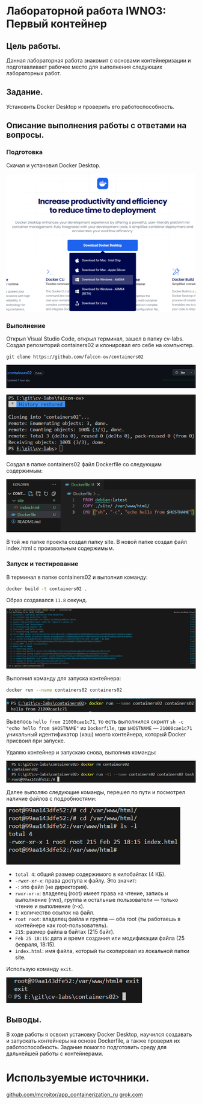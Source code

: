 # Лабораторной работа IWNO3: Первый контейнер

## Цель работы.

Данная лабораторная работа знакомит с основами контейнеризации и подготавливает рабочее место для выполнения следующих лабораторных работ.

## Задание.

Установить Docker Desktop и проверить его работоспособность.

## Описание выполнения работы с ответами на вопросы.

### Подготовка

Скачал и установил Docker Desktop.

<img src="/images/Screenshot_8.png" style="WIDTH: 60vw">

<!-- ![](images/Screenshot_8.png) -->

### Выполнение

Открыл Visual Studio Code, открыл терминал, зашел в папку cv-labs.
Создал репозиторий containers02 и клонировал его себе на компьютер.

```
git clone https://github.com/falcon-ov/containers02
```

![](images/Screenshot_10.png)

![](images/Screenshot_1.png)

Создал в папке containers02 файл Dockerfile со следующим содержимым:

![](images/Screenshot_2.png)

В той же папке проекта создал папку site. В новой папке создал файл index.html с произвольным содержимым.

### Запуск и тестирование

В терминал в папке containers02 и выполнил команду:

```sh
docker build -t containers02 .
```
Образ создавался `11.8` секунд.

![](images/Screenshot_4.png)

Выполнил команду для запуска контейнера:

```sh
docker run --name containers02 containers02
```

![](images/Screenshot_5.png)

Вывелось `hello from 21000cae1c71`, то есть выполнился скрипт `sh -c "echo hello from $HOSTNAME"` из `Dockerfile`, где `$HOSTNAME` — `21000cae1c71` уникальный идентификатор (хэш) моего контейнера, который Docker присвоил при запуске.

Удаляю контейнер и запускаю снова, выполнив команды:

![](images/Screenshot_6.png)

Далее выполяю следующие команды, перешел по пути и посмотрел наличие файлов с подробностями:

![](images/Screenshot_9.png)

- `total 4`: общий размер содержимого в килобайтах (4 КБ).
- `-rwxr-xr-x`: права доступа к файлу. Это значит:
- `-`: это файл (не директория).
- `rwxr-xr-x`: владелец (root) имеет права на чтение, запись и выполнение (rwx), группа и остальные пользователи — только чтение и выполнение (r-x).
- `1`: количество ссылок на файл.
- `root root`: владелец файла и группа — оба root (ты работаешь в контейнере как root-пользователь).
- `215`: размер файла в байтах (215 байт).
- `Feb 25 18:15`: дата и время создания или модификации файла (25 февраля, 18:15).
- `index.html`: имя файла, который ты скопировал из локальной папки site.

Использую команду `exit`.

![](images/Screenshot_11.png)

## Выводы.

В ходе работы я освоил установку Docker Desktop, научился создавать и запускать контейнеры на основе Dockerfile, а также проверил их работоспособность. Задание помогло подготовить среду для дальнейшей работы с контейнерами.

# Используемые источники.

[github.com/mcroitor/app_containerization_ru](https://github.com/mcroitor/app_containerization_ru)
[grok.com](https://grok.com/)